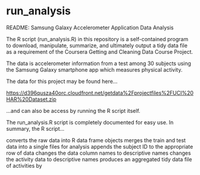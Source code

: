 # run_analysis
README: Samsung Galaxy Accelerometer Application Data Analysis

The R script (run_analysis.R) in this repository is a self-contained program to download, manipulate, summarize, and ultimately output a tidy data file as a requirement of the Coursera Getting and Cleaning Data Course Project.

The data is accelerometer information from a test among 30 subjects using the Samsung Galaxy smartphone app which measures physical activity.

The data for this project may be found here...

https://d396qusza40orc.cloudfront.net/getdata%2Fprojectfiles%2FUCI%20HAR%20Dataset.zip

...and can also be access by running the R script itself.

The run_analysis.R script is completely documented for easy use. In summary, the R script...

converts the raw data into R data frame objects
merges the train and test data into a single files for analysis
appends the subject ID to the appropriate row of data
changes the data column names to descriptive names
changes the activity data to descriptive names
produces an aggregated tidy data file of activities by <subject></subject>